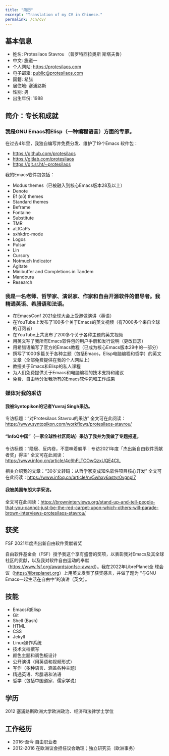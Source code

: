 ```yaml
---
title: "简历"
excerpt: "Translation of my CV in Chinese."
permalink: /cn/cv/
---
```


## 基本信息

- 姓名: Protesilaos Stavrou （普罗特西拉奥斯 斯塔夫鲁）
- 中文: 施道一
- 个人网站: <https://protesilaos.com>
- 电子邮箱: <public@protesilaos.com>
- 国籍: 希腊
- 居住地: 塞浦路斯
- 性别: 男
- 出生年份: 1988

## 简介：专长和成就

### 我是GNU Emacs和Elisp（一种编程语言）方面的专家。

在过去4年里，我独自编写并免费分发、维护了19个Emacs 软件包：
- <https://github.com/protesilaos>
- <https://gitlab.com/protesilaos>
- <https://git.sr.ht/~protesilaos>

我的Emacs软件包包括：
- Modus themes（已被融入到核心Emacs版本28及以上）
- Denote
- Ef (εὖ) themes
- Standard themes
- Beframe
- Fontaine
- Substitute
- TMR
- aLtCaPs
- sxhkdrc-mode
- Logos
- Pulsar
- Lin
- Cursory
- Notmuch Indicator
- Agitate
- Minibuffer and Completions in Tandem
- Mandoura
- Research

### 我是一名老师、哲学家、演说家、作家和自由开源软件的倡导者。我精通英语、希腊语和法语。

- 在EmacsConf 2021全球大会上受邀做演讲（英语）
- 在YouTube上发布了100多个关于Emacs的英文视频（有7000多个来自全球的订阅者）
- 在YouTube上共发布了200多个关于各种主题的英文视频
- 用英文写了我所有Emacs软件包的用户手册和发行说明（更改日志）
- 用希腊语编写了官方的Emacs教程（已成为核心Emacs版本29中的一部分）
- 撰写了1000多篇关于各种主题（包括Emacs，Elisp电脑编程和哲学）的英文文章（全部免费提供在我的个人网站上）
- 教授关于Emacs和Elisp的私人课程
- 为人们免费提供关于Emacs和电脑编程的技术支持和建议
- 免费、自由地分发我所有的Emacs软件包和工作成果

### 媒体对我的采访

#### 我被Syntopikon的记者Yuvraj Singh采访。

专访标题：“对Protesilaos Stavrou的采访”
全文可在此阅读：<https://www.syntopikon.com/workflows/protesilaos-stavrou/>

#### “InfoQ中国”（一家全球性社区网站）采访了我并为我做了专题报道。

专访标题：“隐居、反内卷，不意味着躺平｜专访2021年度「杰出新自由软件贡献者奖」得主”
全文可在此阅读：<https://www.infoq.cn/article/4c6hFLTCOwQzxUQE4CIL>

相关介绍我的文章：“30岁文转码：从哲学家变成知名软件项目核心开发”
全文可在此阅读：<https://www.infoq.cn/article/ny5whxy6astyr0vgnpl7>

#### 我被美国布朗大学采访。

全文可在此阅读：<https://browninterviews.org/stand-up-and-tell-people-that-you-cannot-just-be-the-red-carpet-upon-which-others-will-parade-brown-interviews-protesilaos-stavrou/>

## 获奖

FSF 2021年度杰出新自由软件贡献者奖

自由软件基金会（FSF）授予我这个享有盛誉的奖项，以表彰我对Emacs及其全球
社区的贡献，以及我对软件自由运动的奉献
（<https://www.fsf.org/awards/onfsc-award>）。我在2022年LibrePlanet全
球会议（<https://libreplanet.org>）上用英文发表了获奖感言，并做了题为
“与GNU Emacs一起生活在自由中”的演讲（英文）。

## 技能

- Emacs和Elisp
- Git
- Shell (Bash)
- HTML
- CSS
- Jekyll
- Linux操作系统
- 技术文档撰写
- 颜色主题和调色板设计
- 公开演讲（用英语和视频形式）
- 写作（多种语言、涵盖各种主题）
- 精通英语、希腊语和法语
- 哲学（包括中国道家、儒家学说）

## 学历

2012	塞浦路斯欧洲大学欧洲政治、经济和法律学士学位

## 工作经历

- 2016-至今	自由职业者
- 2012-2016	在欧洲议会担任议会助理；独立研究员（欧洲事务）

